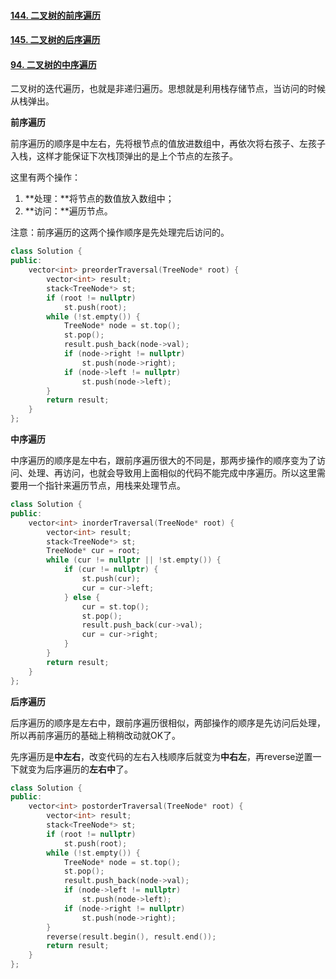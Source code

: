 #### [144. 二叉树的前序遍历](https://leetcode.cn/problems/binary-tree-preorder-traversal/)

#### [145. 二叉树的后序遍历](https://leetcode.cn/problems/binary-tree-postorder-traversal/)

#### [94. 二叉树的中序遍历](https://leetcode.cn/problems/binary-tree-inorder-traversal/)

二叉树的迭代遍历，也就是非递归遍历。思想就是利用栈存储节点，当访问的时候从栈弹出。

**前序遍历**

前序遍历的顺序是中左右，先将根节点的值放进数组中，再依次将右孩子、左孩子入栈，这样才能保证下次栈顶弹出的是上个节点的左孩子。

这里有两个操作：

1. **处理：**将节点的数值放入数组中；
2. **访问：**遍历节点。

注意：前序遍历的这两个操作顺序是先处理完后访问的。

```cpp
class Solution {
public:
    vector<int> preorderTraversal(TreeNode* root) {
        vector<int> result;
        stack<TreeNode*> st;
        if (root != nullptr)    
            st.push(root);
        while (!st.empty()) {
            TreeNode* node = st.top();
            st.pop();
            result.push_back(node->val);
            if (node->right != nullptr)
                st.push(node->right);
            if (node->left != nullptr)
                st.push(node->left);
        }
        return result;
    }
};
```

**中序遍历**

中序遍历的顺序是左中右，跟前序遍历很大的不同是，那两步操作的顺序变为了访问、处理、再访问，也就会导致用上面相似的代码不能完成中序遍历。所以这里需要用一个指针来遍历节点，用栈来处理节点。

```cpp
class Solution {
public:
    vector<int> inorderTraversal(TreeNode* root) {
        vector<int> result;
        stack<TreeNode*> st;
        TreeNode* cur = root;
        while (cur != nullptr || !st.empty()) {
            if (cur != nullptr) {
                st.push(cur);
                cur = cur->left;
            } else {
                cur = st.top();
                st.pop();
                result.push_back(cur->val);
                cur = cur->right;
            }
        }
        return result;
    }
};
```

**后序遍历**

后序遍历的顺序是左右中，跟前序遍历很相似，两部操作的顺序是先访问后处理，所以再前序遍历的基础上稍稍改动就OK了。

先序遍历是**中左右**，改变代码的左右入栈顺序后就变为**中右左**，再reverse逆置一下就变为后序遍历的**左右中**了。

```cpp
class Solution {
public:
    vector<int> postorderTraversal(TreeNode* root) {
        vector<int> result;
        stack<TreeNode*> st;
        if (root != nullptr)
            st.push(root);
        while (!st.empty()) {
            TreeNode* node = st.top();
            st.pop();
            result.push_back(node->val);
            if (node->left != nullptr)
                st.push(node->left);
            if (node->right != nullptr) 
                st.push(node->right);
        }
        reverse(result.begin(), result.end());
        return result;
    }
};
```


